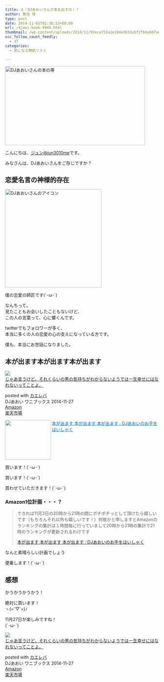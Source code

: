 ```yaml
---
title: え！DJあおいさんが本を出すの！？
author: 魚住 惇
type: post
date: 2014-11-01T02:36:53+00:00
url: /djaoi-book-9949.html
thumbnail: /wp-content/uploads/2014/11/95eca753a1e19de3633a5f2fb6a667ae.png
scc_follow_count_feedly:
  - 37
categories:
  - 気になる物欲リスト

---
```

<img decoding="async" loading="lazy" src="/wp-content/uploads/2014/11/95eca753a1e19de3633a5f2fb6a667ae.png" alt="DJあおいさんの本の帯" title="スクリーンショット 2014-11-01 11.21.41.png" border="0" width="458" height="259" /><!--more-->

こんにちは、[ジュン@jun3010me][1]です。

みなさんは、DJあおいさんをご存じですか？

## 恋愛名言の神様的存在

<img decoding="async" loading="lazy" src="/wp-content/uploads/2014/11/41bcdc3672a537029712247ff2c7a1a4.png" alt="DJあおいさんのアイコン" title="スクリーンショット 2014-11-01 11.25.30.png" border="0" width="316" height="322" /> 

<span class="b">僕の恋愛の師匠です(`･ω･´)</span>

なんちって。  
見たこともお会いしたこともないけど、  
この人の言葉って、心に響くんです。

twitterでもフォロワーが多く、  
本当に多くの人の恋愛の心の支えになっている方です。

僕も、本当にお世話になりました。

## 本が出ます本が出ます本が出ます

<div class="kaerebalink-box">
  <div class="kaerebalink-image">
    <a href="http://www.amazon.co.jp/exec/obidos/ASIN/4847092945/jn050191-22/ref=nosim/" rel="nofollow" target="_blank"><img decoding="async" src="http://ecx.images-amazon.com/images/I/51rKe-efgzL._SL160_.jpg" style="border: none;" /></a>
  </div>
  <div class="kaerebalink-info">
    <div class="kaerebalink-name">
      <a href="http://www.amazon.co.jp/exec/obidos/ASIN/4847092945/jn050191-22/ref=nosim/" rel="nofollow" target="_blank">じゃあ言うけど、それくらいの男の気持ちがわからないようでは一生幸せにはなれないってことよ。</a></p>
      <div class="kaerebalink-powered-date">
        posted with <a href="http://kaereba.com" rel="nofollow" target="_blank">カエレバ</a>
      </div>
    </div>
    <div class="kaerebalink-detail">
      DJあおい ワニブックス 2014-11-27
    </div>
    <div class="kaerebalink-link1">
      <div class="shoplinkamazon">
        <a href="http://www.amazon.co.jp/gp/search?keywords=%82%B6%82%E1%82%A0%8C%BE%82%A4%82%AF%82%C7%81A%82%BB%82%EA%82%AD%82%E7%82%A2%82%CC%92j%82%CC%8BC%8E%9D%82%BF%82%AA%82%ED%82%A9%82%E7%82%C8%82%A2%82%E6%82%A4%82%C5%82%CD%88%EA%90%B6%8DK%82%B9%82%C9%82%CD%82%C8%82%EA%82%C8%82%A2%82%C1%82%C4%82%B1%82%C6%82%E6%81B&#038;__mk_ja_JP=%83J%83%5E%83J%83i&#038;tag=jn050191-22" rel="nofollow" target="_blank" title="アマゾン" >Amazon</a>
      </div>
      <div class="shoplinkrakuten">
        <a href="http://hb.afl.rakuten.co.jp/hgc/10ef1d94.c90f9829.10ef1d95.53606a39/?pc=http%3A%2F%2Fsearch.rakuten.co.jp%2Fsearch%2Fmall%2F%25E3%2581%2598%25E3%2582%2583%25E3%2581%2582%25E8%25A8%2580%25E3%2581%2586%25E3%2581%2591%25E3%2581%25A9%25E3%2580%2581%25E3%2581%259D%25E3%2582%258C%25E3%2581%258F%25E3%2582%2589%25E3%2581%2584%25E3%2581%25AE%25E7%2594%25B7%25E3%2581%25AE%25E6%25B0%2597%25E6%258C%2581%25E3%2581%25A1%25E3%2581%258C%25E3%2582%258F%25E3%2581%258B%25E3%2582%2589%25E3%2581%25AA%25E3%2581%2584%25E3%2582%2588%25E3%2581%2586%25E3%2581%25A7%25E3%2581%25AF%25E4%25B8%2580%25E7%2594%259F%25E5%25B9%25B8%25E3%2581%259B%25E3%2581%25AB%25E3%2581%25AF%25E3%2581%25AA%25E3%2582%258C%25E3%2581%25AA%25E3%2581%2584%25E3%2581%25A3%25E3%2581%25A6%25E3%2581%2593%25E3%2581%25A8%25E3%2582%2588%25E3%2580%2582%2F-%2Ff.1-p.1-s.1-sf.0-st.A-v.2%3Fx%3D0%26scid%3Daf_ich_link_urltxt%26m%3Dhttp%3A%2F%2Fm.rakuten.co.jp%2F" rel="nofollow" target="_blank" title="楽天市場" >楽天市場</a>
      </div>
    </div>
  </div>
  <div class="booklink-footer" style="clear: left">
  </div>
</div>

<a href="http://djaoi.blog.jp/archives/15919753.html" target="_blank"><img decoding="async" loading="lazy" class="alignleft" align="left" border="0" src="http://capture.heartrails.com/150x130/shadow?http://djaoi.blog.jp/archives/15919753.html" alt="" width="150" height="130" /></a><a style="color:#0070C5;" href="http://djaoi.blog.jp/archives/15919753.html" target="_blank">本が出ます 本が出ます 本が出ます : DJあおいのお手をはいしゃく</a><a href="http://b.hatena.ne.jp/entry/http://djaoi.blog.jp/archives/15919753.html" target="_blank"><img decoding="async" border="0" src="http://b.hatena.ne.jp/entry/image/http://djaoi.blog.jp/archives/15919753.html" alt="" /></a><br style="clear:both;" />



<span class="ll">買います！(`･ω･´)</span>

<span class="ll">買います！(`･ω･´)</span>

<span class="ll">買わせていただきます！(`･ω･´)</span>



### Amazon1位計画・・・？

> できれば11月3日の20時から21時の間にポチポチっとして頂けたら嬉しいです（もちろんそれ以外も嬉しいです！）何故かと申しますとAmazonのランキングの集計は１時間毎に行っていまして20時から21時の集計で21時のランキングが更新されるわけです
> 
> <p class="origin">
>   <a href="http://djaoi.blog.jp/archives/15919753.html" target="new">本が出ます 本が出ます 本が出ます : DJあおいのお手をはいしゃく</a>
> </p>

<span class="futoaka">なんと素晴らしい計画でしょう</span>

<span class="ll">便乗します！(`･ω･´)</span>



## 感想

かうかうかうかう！

絶対に買います！  
ヽ(=´▽\`=)ﾉ

11月27日が楽しみですね！  
(\`･ω･´)

<div class="kaerebalink-box">
  <div class="kaerebalink-image">
    <a href="http://www.amazon.co.jp/exec/obidos/ASIN/4847092945/jn050191-22/ref=nosim/" rel="nofollow" target="_blank"><img decoding="async" src="http://ecx.images-amazon.com/images/I/51rKe-efgzL._SL160_.jpg" style="border: none;" /></a>
  </div>
  <div class="kaerebalink-info">
    <div class="kaerebalink-name">
      <a href="http://www.amazon.co.jp/exec/obidos/ASIN/4847092945/jn050191-22/ref=nosim/" rel="nofollow" target="_blank">じゃあ言うけど、それくらいの男の気持ちがわからないようでは一生幸せにはなれないってことよ。</a></p>
      <div class="kaerebalink-powered-date">
        posted with <a href="http://kaereba.com" rel="nofollow" target="_blank">カエレバ</a>
      </div>
    </div>
    <div class="kaerebalink-detail">
      DJあおい ワニブックス 2014-11-27
    </div>
    <div class="kaerebalink-link1">
      <div class="shoplinkamazon">
        <a href="http://www.amazon.co.jp/gp/search?keywords=%82%B6%82%E1%82%A0%8C%BE%82%A4%82%AF%82%C7%81A%82%BB%82%EA%82%AD%82%E7%82%A2%82%CC%92j%82%CC%8BC%8E%9D%82%BF%82%AA%82%ED%82%A9%82%E7%82%C8%82%A2%82%E6%82%A4%82%C5%82%CD%88%EA%90%B6%8DK%82%B9%82%C9%82%CD%82%C8%82%EA%82%C8%82%A2%82%C1%82%C4%82%B1%82%C6%82%E6%81B&#038;__mk_ja_JP=%83J%83%5E%83J%83i&#038;tag=jn050191-22" rel="nofollow" target="_blank" title="アマゾン" >Amazon</a>
      </div>
      <div class="shoplinkrakuten">
        <a href="http://hb.afl.rakuten.co.jp/hgc/10ef1d94.c90f9829.10ef1d95.53606a39/?pc=http%3A%2F%2Fsearch.rakuten.co.jp%2Fsearch%2Fmall%2F%25E3%2581%2598%25E3%2582%2583%25E3%2581%2582%25E8%25A8%2580%25E3%2581%2586%25E3%2581%2591%25E3%2581%25A9%25E3%2580%2581%25E3%2581%259D%25E3%2582%258C%25E3%2581%258F%25E3%2582%2589%25E3%2581%2584%25E3%2581%25AE%25E7%2594%25B7%25E3%2581%25AE%25E6%25B0%2597%25E6%258C%2581%25E3%2581%25A1%25E3%2581%258C%25E3%2582%258F%25E3%2581%258B%25E3%2582%2589%25E3%2581%25AA%25E3%2581%2584%25E3%2582%2588%25E3%2581%2586%25E3%2581%25A7%25E3%2581%25AF%25E4%25B8%2580%25E7%2594%259F%25E5%25B9%25B8%25E3%2581%259B%25E3%2581%25AB%25E3%2581%25AF%25E3%2581%25AA%25E3%2582%258C%25E3%2581%25AA%25E3%2581%2584%25E3%2581%25A3%25E3%2581%25A6%25E3%2581%2593%25E3%2581%25A8%25E3%2582%2588%25E3%2580%2582%2F-%2Ff.1-p.1-s.1-sf.0-st.A-v.2%3Fx%3D0%26scid%3Daf_ich_link_urltxt%26m%3Dhttp%3A%2F%2Fm.rakuten.co.jp%2F" rel="nofollow" target="_blank" title="楽天市場" >楽天市場</a>
      </div>
    </div>
  </div>
  <div class="booklink-footer" style="clear: left">
  </div>
</div>

 [1]: https://twitter.com/jun3010me